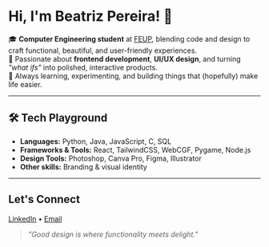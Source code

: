 # Hi, I'm Beatriz Pereira! 👋 

🎓 **Computer Engineering student** at [FEUP](https://sigarra.up.pt/feup/), blending code and design to craft functional, beautiful, and user-friendly experiences.  
🚀 Passionate about **frontend development**, **UI/UX design**, and turning *"what ifs"* into polished, interactive products.  
🌱 Always learning, experimenting, and building things that (hopefully) make life easier.

---

## 🛠️ Tech Playground
- **Languages:** Python, Java, JavaScript, C, SQL 
- **Frameworks & Tools:** React, TailwindCSS, WebCGF, Pygame, Node.js  
- **Design Tools:** Photoshop, Canva Pro, Figma, Illustrator
- **Other skills:** Branding & visual identity
---

## Let's Connect
[LinkedIn](https://linkedin.com/in/beatrizlachado) • [Email](mailto:beatrizlachado@gmail.com)

> *"Good design is where functionality meets delight."*
